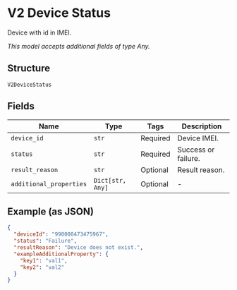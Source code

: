 
# V2 Device Status

Device with id in IMEI.

*This model accepts additional fields of type Any.*

## Structure

`V2DeviceStatus`

## Fields

| Name | Type | Tags | Description |
|  --- | --- | --- | --- |
| `device_id` | `str` | Required | Device IMEI. |
| `status` | `str` | Required | Success or failure. |
| `result_reason` | `str` | Optional | Result reason. |
| `additional_properties` | `Dict[str, Any]` | Optional | - |

## Example (as JSON)

```json
{
  "deviceId": "990000473475967",
  "status": "Failure",
  "resultReason": "Device does not exist.",
  "exampleAdditionalProperty": {
    "key1": "val1",
    "key2": "val2"
  }
}
```

